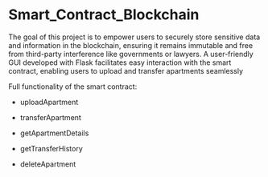 # Smart_Contract_Blockchain


The goal of this project is to empower users to securely store sensitive data and information in the blockchain, ensuring it remains immutable and free from third-party interference like governments or lawyers. A user-friendly GUI developed with Flask facilitates easy interaction with the smart contract, enabling users to upload and transfer apartments seamlessly

Full functionality of the smart contract:

-  uploadApartment

-  transferApartment

-  getApartmentDetails

-  getTransferHistory

-  deleteApartment
